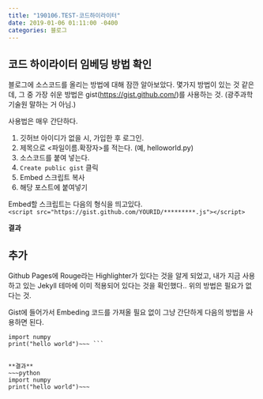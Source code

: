 ```yaml
---
title: "190106.TEST-코드하이라이터"
date: 2019-01-06 01:11:00 -0400
categories: 블로그
---
```



코드 하이라이터 임베딩 방법 확인
---

블로그에 소스코드를 올리는 방법에 대해 잠깐 알아보았다.
몇가지 방법이 있는 것 같은데, 그 중 가장 쉬운 방법은 gist(https://gist.github.com/)를 사용하는 것.
(광주과학기술원 말하는 거 아님.)

사용법은 매우 간단하다.<br>

1. 깃허브 아이디가 없을 시, 가입한 후 로그인.
2. 제목으로 <파일이름.확장자>를 적는다. (예, helloworld.py)
3. 소스코드를 붙여 넣는다.
4. `Create public gist` 클릭
5. Embed 스크립트 복사
6. 해당 포스트에 붙여넣기




Embed할 스크립트는 다음의 형식을 띄고있다.<br>
```<script src="https://gist.github.com/YOURID/*********.js"></script>```

**결과**
<script src="https://gist.github.com/ChoiSeongWoo/6b00e535009963b6d24d84ac79825979.js"></script>


추가
---
Github Pages에 Rouge라는 Highlighter가 있다는 것을 알게 되었고, 
내가 지금 사용하고 있는 Jekyll 테마에 이미 적용되어 있다는 것을 확인했다..
위의 방법은 필요가 없다는 것.

Gist에 들어가서 Embeding 코드를 가져올 필요 없이 그냥 간단하게 다음의 방법을 사용하면 된다.
``` ~~~python
import numpy
print("hello world")~~~ ```


**결과**
~~~python
import numpy
print("hello world")~~~
